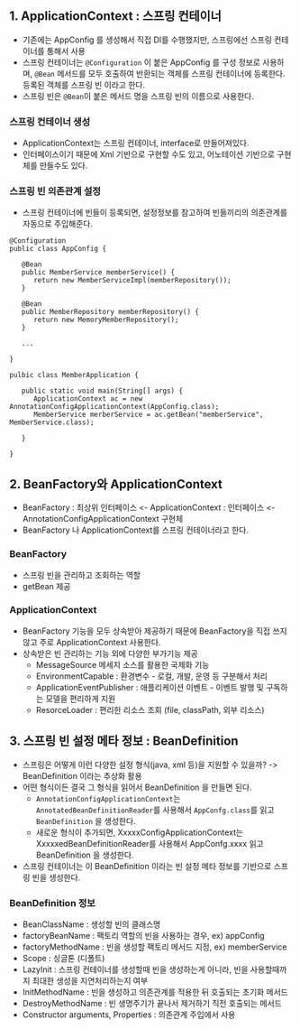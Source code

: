 ## 1. ApplicationContext : 스프링 컨테이너
 * 기존에는 AppConfig 를 생성해서 직접 DI를 수행했지만, 스프링에선 스프링 컨테이너를 통해서 사용 
 * 스프링 컨테이너는 `@Configuration` 이 붙은 AppConfig 를 구성 정보로 사용하며, `@Bean` 메서드를 모두 호출하여 반환되는 객체를 스프링 컨테이너에 등록한다. 등록된 객체를 스프링 빈 이라고 한다.
 * 스프링 빈은 `@Bean`이 붙은 메서드 명을 스프링 빈의 이름으로 사용한다. 

### 스프링 컨테이너 생성
 * ApplicationContext는 스프링 컨테이너, interface로 만들어져있다.
 * 인터페이스이기 때문에 Xml 기반으로 구현할 수도 있고, 어노테이션 기반으로 구현체를 만들수도 있다.

### 스프링 빈 의존관계 설정
 * 스프링 컨테이너에 빈들이 등록되면, 설정정보를 참고하여 빈들끼리의 의존관계를 자동으로 주입해준다.

```
@Configuration
public class AppConfig {

   @Bean
   public MemberService memberService() {
      return new MemberServiceImpl(memberRepository());
   }
   
   @Bean
   public MemberRepository memberRepository() {
      return new MemoryMemberRepository();
   }

   ...

}
```

```
pulbic class MemberApplication {

   public static void main(String[] args) {
      ApplicationContext ac = new AnnotationConfigApplicationContext(AppConfig.class);
      MemberService merberService = ac.getBean("memberService", MemberService.class);
   
   }

}
```



## 2. BeanFactory와 ApplicationContext
 * BeanFactory : 최상위 인터페이스 <- ApplicationContext : 인터페이스 <- AnnotationConfigApplicationContext 구현체
 *  BeanFactory 나 ApplicationContext를 스프링 컨테이너라고 한다.

### BeanFactory
 * 스프링 빈을 관리하고 조회하는 역할
 * getBean 제공

### ApplicationContext
 * BeanFactory 기능을 모두 상속받아 제공하기 때문에 BeanFactory을 직접 쓰지 않고 주로 ApplicationContext 사용한다.
 * 상속받은 빈 관리하는 기능 외에 다양한 부가기능 제공
    * MessageSource 메세지 소스를 활용한 국제화 기능
    * EnvironmentCapable : 환경변수 - 로컬, 개발, 운영 등 구분해서 처리
    * ApplicationEventPublisher : 애플리케이션 이벤트 - 이벤트 발행 및 구독하는 모델을 편리하게 지원
    * ResorceLoader : 편리한 리소스 조회 (file, classPath, 외부 리소스)


## 3. 스프링 빈 설정 메타 정보 : BeanDefinition
 * 스프링은 어떻게 이런 다양한 설정 형식(java, xml 등)을 지원할 수 있을까? -> BeanDefinition 이라는 추상화 활용
 * 어떤 형식이든 결국 그 형식을 읽어서 BeanDefinition 을 만들면 된다.
    * `AnnotationConfigApplicationContext`는 `AnnotatedBeanDefinitionReader`를 사용해서 `AppConfg.class`를 읽고 `BeanDefinition` 을 생성한다.
    * 새로운 형식이 추가되면, XxxxxConfigApplicationContext는 XxxxxedBeanDefinitionReader를 사용해서 AppConfg.xxxx 읽고 BeanDefinition 을 생성한다.
 * 스프링 컨테이너는 이 BeanDefinition 이라는 빈 설정 메타 정보를 기반으로 스프링 빈을 생성한다.


### BeanDefinition 정보
 * BeanClassName : 생성할 빈의 클래스명
 * factoryBeanName : 팩토리 역할의 빈을 사용하는 경우, ex) appConfig
 * factoryMethodName : 빈을 생성할 팩토리 메서드 지정, ex) memberService
 * Scope : 싱글톤 (디폴트)
 * LazyInit : 스프링 컨테이너를 생성할때 빈을 생성하는게 아니라, 빈을 사용할때까지 최대한 생성을 지연처리하는지 여부
 * InitMethodName : 빈을 생성하고 의존관계를 적용한 뒤 호출되는 초기화 메서드
 * DestroyMethodName : 빈 생명주기가 끝나서 제거하기 직전 호출되는 메서드
 * Constructor arguments, Properties : 의존관계 주입에서 사용
